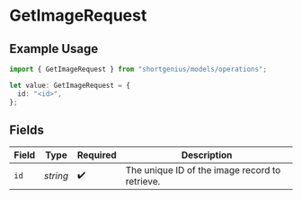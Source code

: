 # GetImageRequest

## Example Usage

```typescript
import { GetImageRequest } from "shortgenius/models/operations";

let value: GetImageRequest = {
  id: "<id>",
};
```

## Fields

| Field                                          | Type                                           | Required                                       | Description                                    |
| ---------------------------------------------- | ---------------------------------------------- | ---------------------------------------------- | ---------------------------------------------- |
| `id`                                           | *string*                                       | :heavy_check_mark:                             | The unique ID of the image record to retrieve. |